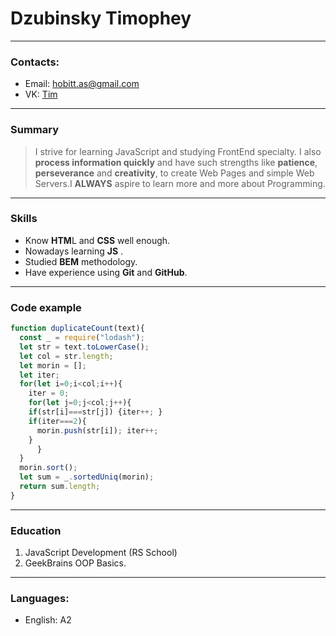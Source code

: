 # Dzubinsky Timophey
---
### Contacts:
 - Email: hobitt.as@gmail.com
 - VK: [Tim](https://vk.com/foreverr_funn)
---
### Summary
> I strive for learning JavaScript and studying FrontEnd specialty. I also **process information quickly** and have such strengths like **patience**, **perseverance** and **creativity**, to create Web Pages and simple Web Servers.I **ALWAYS** aspire to learn more and more about Programming.
---
### Skills
- Know **HTM**L and **CSS** well enough. 
 - Nowadays learning **JS** . 
 - Studied **BEM** methodology.
 - Have experience using **Git** and **GitHub**. 
---
### Code example
```javascript 
function duplicateCount(text){
  const _ = require("lodash");
  let str = text.toLowerCase();
  let col = str.length;
  let morin = [];
  let iter;
  for(let i=0;i<col;i++){
    iter = 0;
    for(let j=0;j<col;j++){
    if(str[i]===str[j]) {iter++; }
    if(iter===2){
      morin.push(str[i]); iter++;
    }
      }
  }
  morin.sort();
  let sum = _.sortedUniq(morin);
  return sum.length;
}
```
---
### Education
 1.  JavaScript Development (RS School) 
 2.  GeekBrains OOP Basics.
 
---
### Languages:
* English: A2 

